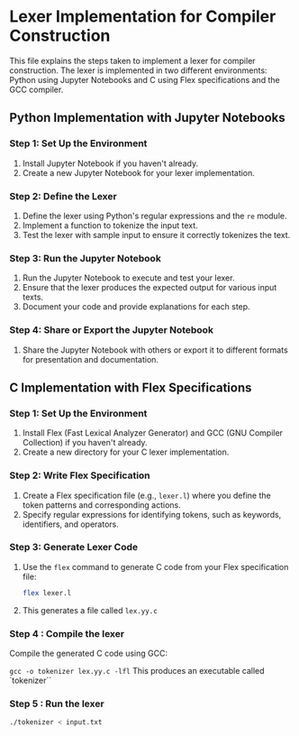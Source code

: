 # Lexer Implementation for Compiler Construction

This file explains the steps taken to implement a lexer for compiler construction. The lexer is implemented in two different environments: Python using Jupyter Notebooks and C using Flex specifications and the GCC compiler.

## Python Implementation with Jupyter Notebooks

### Step 1: Set Up the Environment

1. Install Jupyter Notebook if you haven't already.
2. Create a new Jupyter Notebook for your lexer implementation.

### Step 2: Define the Lexer

1. Define the lexer using Python's regular expressions and the `re` module.
2. Implement a function to tokenize the input text.
3. Test the lexer with sample input to ensure it correctly tokenizes the text.

### Step 3: Run the Jupyter Notebook

1. Run the Jupyter Notebook to execute and test your lexer.
2. Ensure that the lexer produces the expected output for various input texts.
3. Document your code and provide explanations for each step.

### Step 4: Share or Export the Jupyter Notebook

1. Share the Jupyter Notebook with others or export it to different formats for presentation and documentation.

## C Implementation with Flex Specifications

### Step 1: Set Up the Environment

1. Install Flex (Fast Lexical Analyzer Generator) and GCC (GNU Compiler Collection) if you haven't already.
2. Create a new directory for your C lexer implementation.

### Step 2: Write Flex Specification

1. Create a Flex specification file (e.g., `lexer.l`) where you define the token patterns and corresponding actions.
2. Specify regular expressions for identifying tokens, such as keywords, identifiers, and operators.

### Step 3: Generate Lexer Code

1. Use the `flex` command to generate C code from your Flex specification file:

   ```bash
   flex lexer.l

2. This generates a file called `lex.yy.c`

### Step 4 : Compile the lexer

Compile the generated C code using GCC:

`gcc -o tokenizer lex.yy.c -lfl`
This produces an executable called `tokenizer``

### Step 5 : Run the lexer

   ```bash
   ./tokenizer < input.txt





